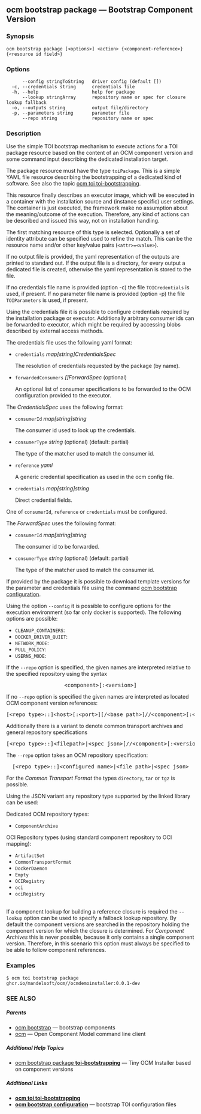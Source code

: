## ocm bootstrap package &mdash; Bootstrap Component Version

### Synopsis

```
ocm bootstrap package [<options>] <action> {<component-reference>} {<resource id field>}
```

### Options

```
      --config stringToString   driver config (default [])
  -c, --credentials string      credentials file
  -h, --help                    help for package
      --lookup stringArray      repository name or spec for closure lookup fallback
  -o, --outputs string          output file/directory
  -p, --parameters string       parameter file
      --repo string             repository name or spec
```

### Description


Use the simple TOI bootstrap mechanism to execute actions for a TOI package resource
based on the content of an OCM component version and some command input describing
the dedicated installation target.

The package resource must have the type <code>toiPackage</code>.
This is a simple YAML file resource describing the bootstrapping of a dedicated kind
of software. See also the topic [ocm toi toi-bootstrapping](ocm_toi_toi-bootstrapping.md).

This resource finally describes an executor image, which will be executed in a
container with the installation source and (instance specific) user settings.
The container is just executed, the framework make no assumption about the
meaning/outcome of the execution. Therefore, any kind of actions can be described and
issued this way, not on installation handling.

The first matching resource of this type is selected. Optionally a set of
identity attribute can be specified used to refine the match. This can be the
resource name and/or other key/value pairs (<code>&lt;attr>=&lt;value></code>).

If no output file is provided, the yaml representation of the outputs are
printed to standard out. If the output file is a directory, for every output a
dedicated file is created, otherwise the yaml representation is stored to the
file.

If no credentials file name is provided (option -c) the file
<code>TOICredentials</code> is used, if present. If no parameter file name is
provided (option -p) the file <code>TOIParameters</code> is used, if present.

Using the credentials file it is possible to configure credentials required by
the installation package or executor. Additionally arbitrary consumer ids
can be forwarded to executor, which might be required by accessing blobs
described by external access methods.

The credentials file uses the following yaml format:
- <code>credentials</code> *map[string]CredentialsSpec*

  The resolution of credentials requested by the package (by name).

- <code>forwardedConsumers</code> *[]ForwardSpec* (optional)

  An optional list of consumer specifications to be forwarded to the OCM
  configuration provided to the executor.

The *CredentialsSpec* uses the following format:

- <code>consumerId</code> *map[string]string*

  The consumer id used to look up the credentials.

- <code>consumerType</code> *string* (optional) (default: partial)

  The type of the matcher used to match the consumer id.

- <code>reference</code> *yaml*

  A generic credential specification as used in the ocm config file.

- <code>credentials</code> *map[string]string*

  Direct credential fields.

One of <code>consumerId</code>, <code>reference</code> or <code>credentials</code> must be configured.

The *ForwardSpec* uses the following format:

- <code>consumerId</code> *map[string]string*

  The consumer id to be forwarded.

- <code>consumerType</code> *string* (optional) (default: partial)

  The type of the matcher used to match the consumer id.

If provided by the package it is possible to download template versions
for the parameter and credentials file using the command [ocm bootstrap configuration](ocm_bootstrap_configuration.md).

Using the option <code>--config</code> it is possible to configure options
for the execution environment (so far only docker is supported).
The following options are possible:

  - <code>CLEANUP_CONTAINERS</code>: 
  - <code>DOCKER_DRIVER_QUIET</code>: 
  - <code>NETWORK_MODE</code>: 
  - <code>PULL_POLICY</code>: 
  - <code>USERNS_MODE</code>: 



If the <code>--repo</code> option is specified, the given names are interpreted
relative to the specified repository using the syntax

<center>
    <pre>&lt;component>[:&lt;version>]</pre>
</center>

If no <code>--repo</code> option is specified the given names are interpreted 
as located OCM component version references:

<center>
    <pre>[&lt;repo type>::]&lt;host>[:&lt;port>][/&lt;base path>]//&lt;component>[:&lt;version>]</pre>
</center>

Additionally there is a variant to denote common transport archives
and general repository specifications

<center>
    <pre>[&lt;repo type>::]&lt;filepath>|&lt;spec json>[//&lt;component>[:&lt;version>]]</pre>
</center>

The <code>--repo</code> option takes an OCM repository specification:

<center>
    <pre>[&lt;repo type>::]&lt;configured name>|&lt;file path>|&lt;spec json></pre>
</center>

For the *Common Transport Format* the types <code>directory</code>,
<code>tar</code> or <code>tgz</code> is possible.

Using the JSON variant any repository type supported by the 
linked library can be used:

Dedicated OCM repository types:
- `ComponentArchive`

OCI Repository types (using standard component repository to OCI mapping):
- `ArtifactSet`
- `CommonTransportFormat`
- `DockerDaemon`
- `Empty`
- `OCIRegistry`
- `oci`
- `ociRegistry`

\
If a component lookup for building a reference closure is required
the <code>--lookup</code>  option can be used to specify a fallback
lookup repository. By default the component versions are searched in
the repository holding the component version for which the closure is
determined. For *Component Archives* this is never possible, because
it only contains a single component version. Therefore, in this scenario
this option must always be specified to be able to follow component
references.


### Examples

```
$ ocm toi bootstrap package ghcr.io/mandelsoft/ocm//ocmdemoinstaller:0.0.1-dev
```

### SEE ALSO

##### Parents

* [ocm bootstrap](ocm_bootstrap.md)	 &mdash; bootstrap components
* [ocm](ocm.md)	 &mdash; Open Component Model command line client



##### Additional Help Topics

* [ocm bootstrap package <b>toi-bootstrapping</b>](ocm_bootstrap_package_toi-bootstrapping.md)	 &mdash; Tiny OCM Installer based on component versions


##### Additional Links

* [<b>ocm toi toi-bootstrapping</b>](ocm_toi_toi-bootstrapping.md)
* [<b>ocm bootstrap configuration</b>](ocm_bootstrap_configuration.md)	 &mdash; bootstrap TOI configuration files

